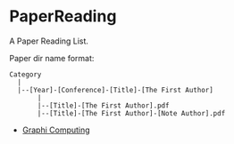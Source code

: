 # PaperReading
A Paper Reading List.

Paper dir name format:

```
Category
  |
  |--[Year]-[Conference]-[Title]-[The First Author]
       |
       |--[Title]-[The First Author].pdf
       |--[Title]-[The First Author]-[Note Author].pdf
```

- [Graphi Computing](./GraphComputing/)
